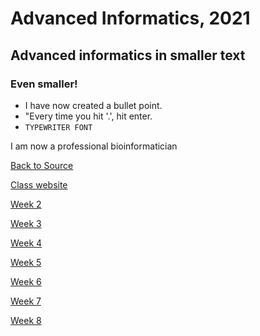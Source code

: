 # Advanced Informatics, 2021
## Advanced informatics in smaller text
### Even smaller!
* I have now created a bullet point.
* "Every time you hit '.', hit enter.
* `TYPEWRITER FONT`

I am now a professional bioinformatician

[Back to Source](https://github.com/Javelarb/Advanced_Informatics_2021)

[Class website](http://www.molpopgen.org/AdvancedInformatics2021/)

[Week 2](https://github.com/Javelarb/Adv_Info_Wk2)

[Week 3](https://github.com/Javelarb/Week3)

[Week 4](https://github.com/Javelarb/Week4)

[Week 5](https://github.com/Javelarb/Week5)

[Week 6](https://github.com/Javelarb/Week6)

[Week 7](https://github.com/Javelarb/Week7)

[Week 8](https://github.com/Javelarb/Week8)
